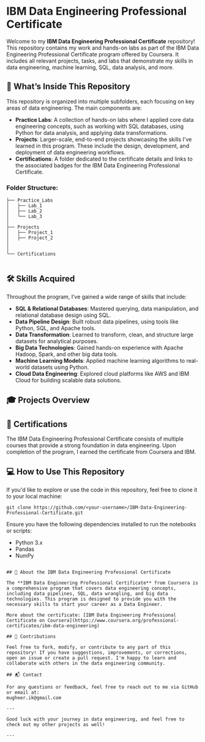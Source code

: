 # IBM Data Engineering Professional Certificate

Welcome to my **IBM Data Engineering Professional Certificate** repository! This repository contains my work and hands-on labs as part of the IBM Data Engineering Professional Certificate program offered by Coursera. It includes all relevant projects, tasks, and labs that demonstrate my skills in data engineering, machine learning, SQL, data analysis, and more.

## 🚀 What’s Inside This Repository

This repository is organized into multiple subfolders, each focusing on key areas of data engineering. The main components are:

- **Practice Labs**: A collection of hands-on labs where I applied core data engineering concepts, such as working with SQL databases, using Python for data analysis, and applying data transformations.
- **Projects**: Larger-scale, end-to-end projects showcasing the skills I've learned in this program. These include the design, development, and deployment of data engineering workflows.
- **Certifications**: A folder dedicated to the certificate details and links to the associated badges for the IBM Data Engineering Professional Certificate.

### Folder Structure:

```
├── Practice_Labs
│   ├── Lab_1
│   ├── Lab_2
│   └── Lab_3
│
├── Projects
│   ├── Project_1
│   ├── Project_2
│ 
│
└── Certifications
    
```

## 🛠️ Skills Acquired

Throughout the program, I’ve gained a wide range of skills that include:

- **SQL & Relational Databases**: Mastered querying, data manipulation, and relational database design using SQL.
- **Data Pipeline Design**: Built robust data pipelines, using tools like Python, SQL, and Apache tools.
- **Data Transformation**: Learned to transform, clean, and structure large datasets for analytical purposes.
- **Big Data Technologies**: Gained hands-on experience with Apache Hadoop, Spark, and other big data tools.
- **Machine Learning Models**: Applied machine learning algorithms to real-world datasets using Python.
- **Cloud Data Engineering**: Explored cloud platforms like AWS and IBM Cloud for building scalable data solutions.
  
## 🎓 Projects Overview


## 📜 Certifications

The IBM Data Engineering Professional Certificate consists of multiple courses that provide a strong foundation in data engineering. Upon completion of the program, I earned the certificate from Coursera and IBM.


## 💻 How to Use This Repository

If you'd like to explore or use the code in this repository, feel free to clone it to your local machine:

```
git clone https://github.com/<your-username>/IBM-Data-Engineering-Professional-Certificate.git
```

Ensure you have the following dependencies installed to run the notebooks or scripts:
- Python 3.x
- Pandas
- NumPy
  


```

## 📢 About the IBM Data Engineering Professional Certificate

The **IBM Data Engineering Professional Certificate** from Coursera is a comprehensive program that covers data engineering concepts, including data pipelines, SQL, data wrangling, and big data technologies. This program is designed to provide you with the necessary skills to start your career as a Data Engineer.

More about the certificate: [IBM Data Engineering Professional Certificate on Coursera](https://www.coursera.org/professional-certificates/ibm-data-engineering)

## 🤝 Contributions

Feel free to fork, modify, or contribute to any part of this repository! If you have suggestions, improvements, or corrections, open an issue or create a pull request. I'm happy to learn and collaborate with others in the data engineering community.

## 📬 Contact

For any questions or feedback, feel free to reach out to me via GitHub or email at:  
mugheer.ik@gmail.com

---

Good luck with your journey in data engineering, and feel free to check out my other projects as well!

---
